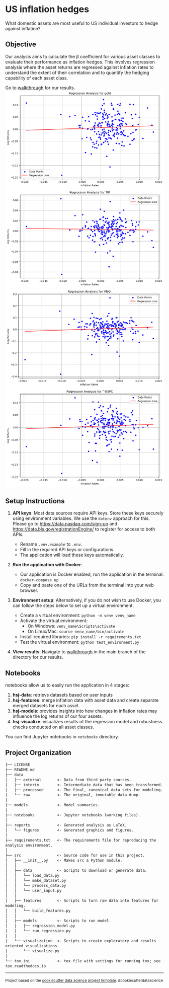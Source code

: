 US inflation hedges
==============================
What domestic assets are most useful to US individual investors to hedge against inflation?

## Objective
Our analysis aims to calculate the β coefficient for various asset classes to evaluate their performance as inflation hedges. This involves regression analysis where the asset returns are regressed against inflation rates to understand the extent of their correlation and to quantify the hedging capability of each asset class.

Go to [walkthrough](walkthrough.ipynb) for our results.
![Regression Analysis for Gold](reports/figures/Regressionanalysisforgold.png)
![Regression Analysis for TIP](reports/figures/RegressionanalysisforTIP.png)
![Regression Analysis for VNQ](reports/figures/RegressionanalysisforVNQ.png)
![Regression Analysis for ^GSPC](reports/figures/RegressionanalysisforGSPC.png)

## Setup Instructions
1. **API keys**:
   Most data sources require API keys. Store these keys securely using environment variables. We use the `dotenv` approach for this. Please go to https://data.nasdaq.com/sign-up and https://data.bls.gov/registrationEngine/ to register for access to both APIs.
   - Rename `.env.example` to `.env`.
   - Fill in the required API keys or configurations.
   - The application will load these keys automatically.

2. **Run the application with Docker**:
   - Our application is Docker enabled, run the application in the terminal: `docker-compose up`
   - Copy and paste one of the URLs from the terminal into your web browser.

3. **Environment setup**:
   Alternatively, if you do not wish to use Docker, you can follow the steps below to set up a virtual environment.
   - Create a virtual environment: `python -m venv venv_name`
   - Activate the virtual environment:
     - On Windows: `venv_name\Scripts\activate`
     - On Linux/Mac: `source venv_name/bin/activate`
   - Install required libraries: `pip install -r requirements.txt`
   - Test the virtual environment: `python test_environment.py`

4. **View results**:
   Navigate to [walkthrough](walkthrough.ipynb) in the main branch of the directory for our results.



## Notebooks
notebooks allow us to easily run the application in 4 stages:

<ol>
<li> <b>hsj-data</b>: retrievs datasets based on user inputs</li>
<li> <b>hsj-features</b>:  merge inflation data with asset data and create separate merged datasets for each asset. </li>
<li> <b>hsj-models</b>:  provides insights into how changes in inflation rates may influence the log returns of our four assets.</li>
<li> <b>hsj-visualize</b>: visualizes results of the regression model and robustness checks conducted on all asset classes.</li>
</ol>

You can find Jupyter notebooks in `notebooks` directory.


 
Project Organization
------------

    ├── LICENSE
    ├── README.md          
    ├── data
    │   ├── external       <- Data from third party sources.
    │   ├── interim        <- Intermediate data that has been transformed.
    │   ├── processed      <- The final, canonical data sets for modeling.
    │   └── raw            <- The original, immutable data dump.
    |
    ├── models             <- Model summaries.
    │
    ├── notebooks          <- Jupyter notebooks (working files).
    │
    ├── reports            <- Generated analysis as LaTeX.
    │   └── figures        <- Generated graphics and figures.
    │
    ├── requirements.txt   <- The requirements file for reproducing the analysis environment.
    │
    ├── src                <- Source code for use in this project.
    │   ├── __init__.py    <- Makes src a Python module.
    │   │
    │   ├── data           <- Scripts to download or generate data.
    │   │   └── load_data.py    
    │   │   └── make_dataset.py
    │   │   └── process_data.py
    │   │   └── user_input.py
    │   │
    │   ├── features       <- Scripts to turn raw data into features for modeling.
    │   │   └── build_features.py
    │   │
    │   ├── models         <- Scripts to run model.
    │   │   ├── regression_model.py
    │   │   └── run_regression.py
    │   │
    │   └── visualization  <- Scripts to create exploratory and results oriented visualizations.
    │       └── visualize.py
    │
    └── tox.ini            <- tox file with settings for running tox; see tox.readthedocs.io
    
--------

<p><small>Project based on the <a target="_blank" href="https://drivendata.github.io/cookiecutter-data-science/">cookiecutter data science project template</a>. #cookiecutterdatascience</small></p>

